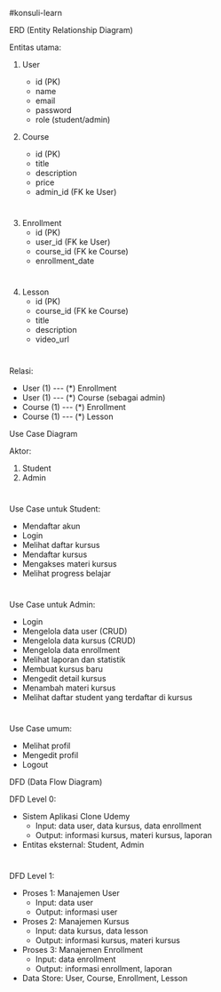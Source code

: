 #konsuli-learn

ERD (Entity Relationship Diagram)

Entitas utama:
1. User
   - id (PK)
   - name
   - email
   - password
   - role (student/admin)

2. Course
   - id (PK)
   - title
   - description
   - price
   - admin_id (FK ke User)
#
3. Enrollment
   - id (PK)
   - user_id (FK ke User)
   - course_id (FK ke Course)
   - enrollment_date
#
4. Lesson
   - id (PK)
   - course_id (FK ke Course)
   - title
   - description
   - video_url
#
Relasi:
- User (1) --- (*) Enrollment
- User (1) --- (*) Course (sebagai admin)
- Course (1) --- (*) Enrollment
- Course (1) --- (*) Lesson

Use Case Diagram

Aktor:
1. Student
2. Admin
#
Use Case untuk Student:
- Mendaftar akun
- Login
- Melihat daftar kursus
- Mendaftar kursus
- Mengakses materi kursus
- Melihat progress belajar
#
Use Case untuk Admin:
- Login
- Mengelola data user (CRUD)
- Mengelola data kursus (CRUD)
- Mengelola data enrollment
- Melihat laporan dan statistik
- Membuat kursus baru
- Mengedit detail kursus
- Menambah materi kursus
- Melihat daftar student yang terdaftar di kursus
#
Use Case umum:
- Melihat profil
- Mengedit profil
- Logout

DFD (Data Flow Diagram)

DFD Level 0:
- Sistem Aplikasi Clone Udemy
  - Input: data user, data kursus, data enrollment
  - Output: informasi kursus, materi kursus, laporan
- Entitas eksternal: Student, Admin
#
DFD Level 1:
- Proses 1: Manajemen User
  - Input: data user
  - Output: informasi user
- Proses 2: Manajemen Kursus
  - Input: data kursus, data lesson
  - Output: informasi kursus, materi kursus
- Proses 3: Manajemen Enrollment
  - Input: data enrollment
  - Output: informasi enrollment, laporan
- Data Store: User, Course, Enrollment, Lesson
